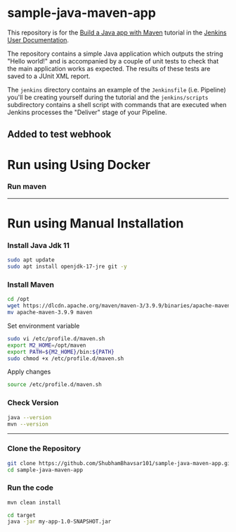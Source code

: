 
# sample-java-maven-app

This repository is for the
[Build a Java app with Maven](https://jenkins.io/doc/tutorials/build-a-java-app-with-maven/)
tutorial in the [Jenkins User Documentation](https://jenkins.io/doc/).

The repository contains a simple Java application which outputs the string
"Hello world!" and is accompanied by a couple of unit tests to check that the
main application works as expected. The results of these tests are saved to a
JUnit XML report.

The `jenkins` directory contains an example of the `Jenkinsfile` (i.e. Pipeline)
you'll be creating yourself during the tutorial and the `jenkins/scripts` subdirectory
contains a shell script with commands that are executed when Jenkins processes
the "Deliver" stage of your Pipeline.

Added to test webhook
---
# Run using Using Docker
### Run maven

---

# Run using Manual Installation
### Install Java Jdk 11
```bash
sudo apt update
sudo apt install openjdk-17-jre git -y
```

### Install Maven
```bash
cd /opt
wget https://dlcdn.apache.org/maven/maven-3/3.9.9/binaries/apache-maven-3.9.9-bin.tar.gz
mv apache-maven-3.9.9 maven
```

Set environment variable
```bash
sudo vi /etc/profile.d/maven.sh
export M2_HOME=/opt/maven
export PATH=${M2_HOME}/bin:${PATH}
sudo chmod +x /etc/profile.d/maven.sh
```

Apply changes
```bash
source /etc/profile.d/maven.sh
```

### Check Version
```bash
java --version
mvn --version
```

---

### Clone the Repository
```bash
git clone https://github.com/ShubhamBhavsar101/sample-java-maven-app.git
cd sample-java-maven-app
```

### Run the code
```bash
mvn clean install

cd target
java -jar my-app-1.0-SNAPSHOT.jar
```

